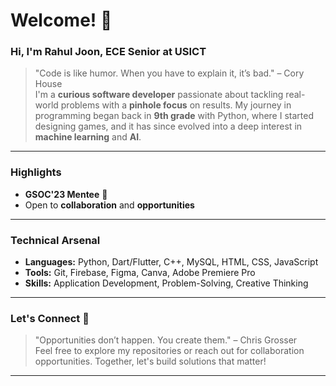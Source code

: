 # Welcome! 👋

### Hi, I'm Rahul Joon, ECE Senior at USICT  
> "Code is like humor. When you have to explain it, it’s bad." – Cory House  
I'm a **curious software developer** passionate about tackling real-world problems with a **pinhole focus** on results. My journey in programming began back in **9th grade** with Python, where I started designing games, and it has since evolved into a deep interest in **machine learning** and **AI**.

---

### Highlights
- **GSOC'23 Mentee** 🌟  
- Open to **collaboration** and **opportunities**

---

### Technical Arsenal
- **Languages:** Python, Dart/Flutter, C++, MySQL, HTML, CSS, JavaScript
- **Tools:** Git, Firebase, Figma, Canva, Adobe Premiere Pro
- **Skills:** Application Development, Problem-Solving, Creative Thinking

---

### Let's Connect 🚀
> "Opportunities don’t happen. You create them." – Chris Grosser  
Feel free to explore my repositories or reach out for collaboration opportunities. Together, let's build solutions that matter!

---
